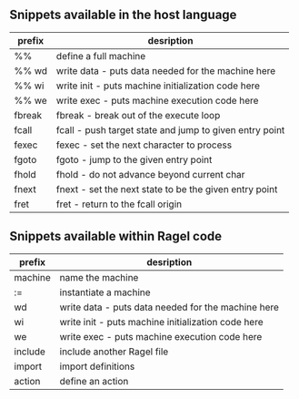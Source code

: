## Snippets available in the host language

| prefix  | desription |
|---------|------------|
| %%      | define a full machine |
| %% wd   | write data - puts data needed for the machine here |
| %% wi   | write init - puts machine initialization code here |
| %% we   | write exec - puts machine execution code here |
| fbreak  | fbreak - break out of the execute loop |
| fcall   | fcall - push target state and jump to given entry point |
| fexec   | fexec - set the next character to process |
| fgoto   | fgoto - jump to the given entry point |
| fhold   | fhold - do not advance beyond current char |
| fnext   | fnext - set the next state to be the given entry point |
| fret    | fret - return to the fcall origin |

## Snippets available within Ragel code

| prefix  | desription |
|---------|------------|
| machine | name the machine |
| :=      | instantiate a machine |
| wd      | write data - puts data needed for the machine here |
| wi      | write init - puts machine initialization code here |
| we      | write exec - puts machine execution code here |
| include | include another Ragel file |
| import  | import definitions |
| action  | define an action |